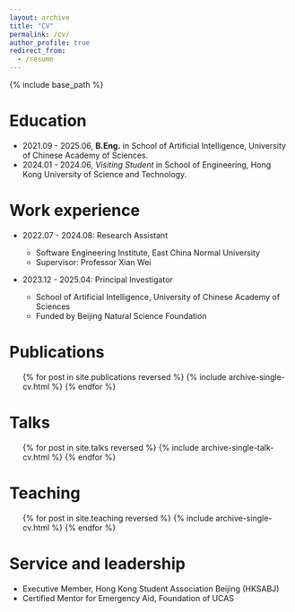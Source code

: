 ```yaml
---
layout: archive
title: "CV"
permalink: /cv/
author_profile: true
redirect_from:
  - /resume
---
```


{% include base_path %}

Education
======
* 2021.09 - 2025.06, **B.Eng.** in School of Artificial Intelligence, University of Chinese Academy of Sciences.
* 2024.01 - 2024.06, *Visiting Student* in School of Engineering, Hong Kong University of Science and Technology.

Work experience
======
* 2022.07 - 2024.08: Research Assistant
  * Software Engineering Institute, East China Normal University
  * Supervisor: Professor Xian Wei

* 2023.12 - 2025.04: Principal Investigator
  * School of Artificial Intelligence, University of Chinese Academy of Sciences
  * Funded by Beijing Natural Science Foundation

Publications
======
  <ul>{% for post in site.publications reversed %}
    {% include archive-single-cv.html %}
  {% endfor %}</ul>
  
Talks
======
  <ul>{% for post in site.talks reversed %}
    {% include archive-single-talk-cv.html  %}
  {% endfor %}</ul>
  
Teaching
======
  <ul>{% for post in site.teaching reversed %}
    {% include archive-single-cv.html %}
  {% endfor %}</ul>
  
Service and leadership
======
* Executive Member, Hong Kong Student Association Beijing (HKSABJ)
* Certified Mentor for Emergency Aid, Foundation of UCAS
